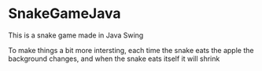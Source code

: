 # SnakeGameJava
This is a snake game made in Java Swing

To make things a bit more intersting, each time the snake eats the apple the background changes, and when the snake eats itself it will shrink
